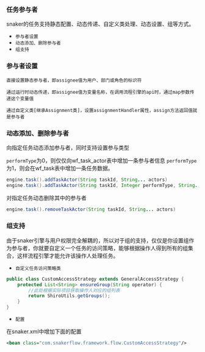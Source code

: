 ### 任务参与者

snaker的任务支持静态配置、动态传递、自定义类处理、动态设置、组等方式。

- `参与者设置`
- `动态添加、删除参与者`
- `组支持`

### 参与者设置

```
直接设置静态参与者，即assignee值为用户、部门或角色的标识符

通过运行时动态传递，即assignee值为变量名称，在调用流程引擎的api时，通过map参数传递这个变量值

通过自定义类[继承Assignment类]，设置assignmentHandler属性，assign方法返回值就是参与者
```

### 动态添加、删除参与者

向指定任务动态添加参与者，同时支持设置参与类型

`performType`为0，则仅仅向wf_task_actor表中增加一条参与者信息 `performType`为1，则会在wf_task表中增加一条任务数据。

```java
engine.task().addTaskActor(String taskId, String... actors)
engine.task().addTaskActor(String taskId, Integer performType, String... actors)
```

对指定任务动态删除其中的参与者

```java
engine.task().removeTaskActor(String taskId, String... actors)
```

### 组支持

由于snaker引擎与用户权限完全解耦的，所以对于组的支持，仅仅是你设置组作为参与者，你就要自定义一个任务的访问策略，能够根据操作人得到所有的组集合，这样流程引擎才能允许该操作人处理任务。

- `自定义任务访问策略类`

```java
public class CustomAccessStrategy extends GeneralAccessStrategy {
    protected List<String> ensureGroup(String operator) {
        //此处根据实际项目获取操作人对应的组列表
        return ShiroUtils.getGroups();
    }
}
```

- `配置`

在snaker.xml中增加下面的配置

```xml
<bean class="com.snakerflow.framework.flow.CustomAccessStrategy"/>
```